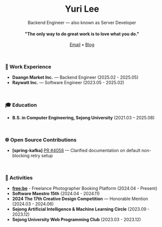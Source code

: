 <h1 align="center">Yuri Lee</h1>                                                                      

<p align="center">Backend Engineer — also known as Server Developer</p>
<h4 align="center">
  "The only way to do great work is to love what you do."
</h4>

<p align="center">
  <a href="mailto:leeri211@naver.com">Email</a> • 
  <a href="https://velog.io/@yul_ee/posts">Blog</a> 
</p>

<br>
<h3>💼 Work Experience</h3>

- **Daangn Market Inc.** — Backend Engineer (2025.02 - 2025.05) </li>
- **Raywatt Inc.** — Software Engineer (2023.05 - 2025.02) </li>

<br>
<h3>🎓 Education</h3>

- **B.S. in Computer Engineering, Sejong University** (2021.03 – 2025.08)

<br>
<h3>🌐 Open Source Contributions</h3>

- **[spring-kafka]** [PR #4058](https://github.com/spring-projects/spring-kafka/pull/4058) — Clarified documentation on default non-blocking retry setup

<br>
<h3>🚀 Activities</h3>

- [**free:be**](https://github.com/SWM-15th-ForU/freebe-Backend) - Freelance Photographer Booking Platform (2024.04 - Present)
- **Software Maestro 15th** (2024.04 - 2024.11)
- **2024 The 17th Creative Design Competition** — Honorable Mention (2024.03 - 2024.06)
- **Sejong Artificial Intelligence & Machine Learning Circle** (2023.09 - 2023.12)
- **Sejong University Web Programming Club** (2023.03 - 2023.12)


<!--
<br>
<h3>🛠 Tech Stack</h3>

![Static Badge](https://img.shields.io/badge/Java-007396) ![Static Badge](https://img.shields.io/badge/C%23-%2300599C) ![Static Badge](https://img.shields.io/badge/C-%23A8B9CC)
 ![Static Badge](https://img.shields.io/badge/Python-%233776AB) ![Static Badge](https://img.shields.io/badge/Ruby-%23CC342D)

![Static Badge](https://img.shields.io/badge/Spring_Boot-%236DB33F) ![Static Badge](https://img.shields.io/badge/Django-%23092E20) ![Static Badge](https://img.shields.io/badge/Ruby_on_Rails-%23D30001) ![Static Badge](https://img.shields.io/badge/MySQL-%234479A1) ![Static Badge](https://img.shields.io/badge/PostgreSQL-%234169E1)
-->



